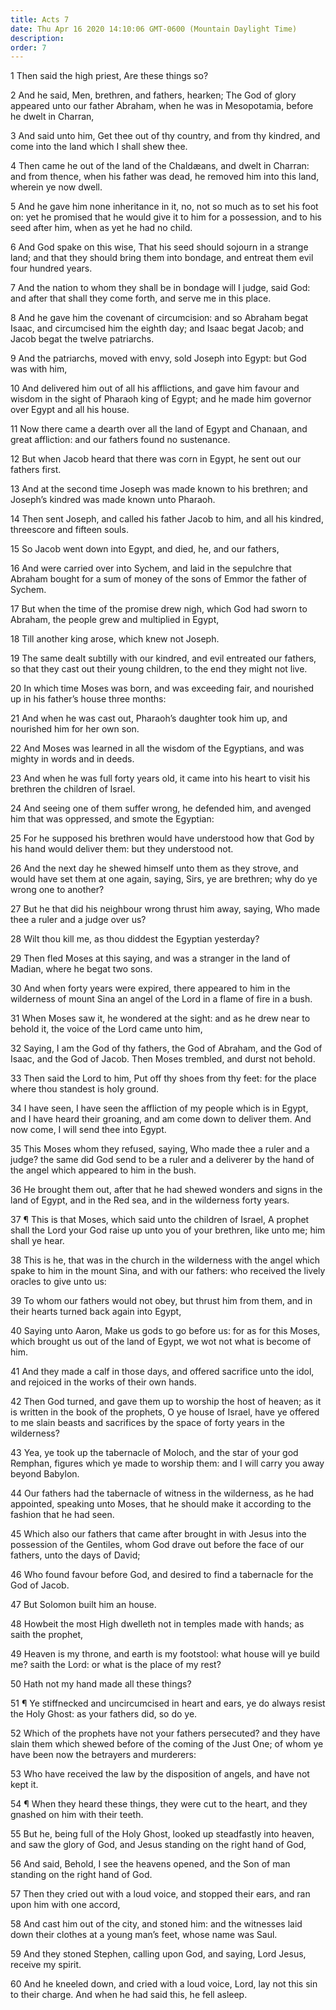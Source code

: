 ```yaml
---
title: Acts 7
date: Thu Apr 16 2020 14:10:06 GMT-0600 (Mountain Daylight Time)
description: 
order: 7
---
```


<p>1 Then said the high priest, Are these things so?</p>
<p>
  2 And he said, Men, brethren, and fathers, hearken; The God of glory appeared
  unto our father Abraham, when he was in Mesopotamia, before he dwelt in
  Charran,
</p>
<p>
  3 And said unto him, Get thee out of thy country, and from thy kindred, and
  come into the land which I shall shew thee.
</p>
<p>
  4 Then came he out of the land of the Chald&#xE6;ans, and dwelt in Charran:
  and from thence, when his father was dead, he removed him into this land,
  wherein ye now dwell.
</p>
<p>
  5 And he gave him none inheritance in it, no, not so much as to set his foot
  on: yet he promised that he would give it to him for a possession, and to his
  seed after him, when as yet he had no child.
</p>
<p>
  6 And God spake on this wise, That his seed should sojourn in a strange land;
  and that they should bring them into bondage, and entreat them evil four
  hundred years.
</p>
<p>
  7 And the nation to whom they shall be in bondage will I judge, said God: and
  after that shall they come forth, and serve me in this place.
</p>
<p>
  8 And he gave him the covenant of circumcision: and so Abraham begat Isaac,
  and circumcised him the eighth day; and Isaac begat Jacob; and Jacob begat the
  twelve patriarchs.
</p>
<p>
  9 And the patriarchs, moved with envy, sold Joseph into Egypt: but God was
  with him,
</p>
<p>
  10 And delivered him out of all his afflictions, and gave him favour and
  wisdom in the sight of Pharaoh king of Egypt; and he made him governor over
  Egypt and all his house.
</p>
<p>
  11 Now there came a dearth over all the land of Egypt and Chanaan, and great
  affliction: and our fathers found no sustenance.
</p>
<p>
  12 But when Jacob heard that there was corn in Egypt, he sent out our fathers
  first.
</p>
<p>
  13 And at the second time Joseph was made known to his brethren; and
  Joseph&#x2019;s kindred was made known unto Pharaoh.
</p>
<p>
  14 Then sent Joseph, and called his father Jacob to him, and all his kindred,
  threescore and fifteen souls.
</p>
<p>15 So Jacob went down into Egypt, and died, he, and our fathers,</p>
<p>
  16 And were carried over into Sychem, and laid in the sepulchre that Abraham
  bought for a sum of money of the sons of Emmor the father of Sychem.
</p>
<p>
  17 But when the time of the promise drew nigh, which God had sworn to Abraham,
  the people grew and multiplied in Egypt,
</p>
<p>18 Till another king arose, which knew not Joseph.</p>
<p>
  19 The same dealt subtilly with our kindred, and evil entreated our fathers,
  so that they cast out their young children, to the end they might not live.
</p>
<p>
  20 In which time Moses was born, and was exceeding fair, and nourished up in
  his father&#x2019;s house three months:
</p>
<p>
  21 And when he was cast out, Pharaoh&#x2019;s daughter took him up, and
  nourished him for her own son.
</p>
<p>
  22 And Moses was learned in all the wisdom of the Egyptians, and was mighty in
  words and in deeds.
</p>
<p>
  23 And when he was full forty years old, it came into his heart to visit his
  brethren the children of Israel.
</p>
<p>
  24 And seeing one of them suffer wrong, he defended him, and avenged him that
  was oppressed, and smote the Egyptian:
</p>
<p>
  25 For he supposed his brethren would have understood how that God by his hand
  would deliver them: but they understood not.
</p>
<p>
  26 And the next day he shewed himself unto them as they strove, and would have
  set them at one again, saying, Sirs, ye are brethren; why do ye wrong one to
  another?
</p>
<p>
  27 But he that did his neighbour wrong thrust him away, saying, Who made thee
  a ruler and a judge over us?
</p>
<p>28 Wilt thou kill me, as thou diddest the Egyptian yesterday?</p>
<p>
  29 Then fled Moses at this saying, and was a stranger in the land of Madian,
  where he begat two sons.
</p>
<p>
  30 And when forty years were expired, there appeared to him in the wilderness
  of mount Sina an angel of the Lord in a flame of fire in a bush.
</p>
<p>
  31 When Moses saw it, he wondered at the sight: and as he drew near to behold
  it, the voice of the Lord came unto him,
</p>
<p>
  32 Saying, I am the God of thy fathers, the God of Abraham, and the God of
  Isaac, and the God of Jacob. Then Moses trembled, and durst not behold.
</p>
<p>
  33 Then said the Lord to him, Put off thy shoes from thy feet: for the place
  where thou standest is holy ground.
</p>
<p>
  34 I have seen, I have seen the affliction of my people which is in Egypt, and
  I have heard their groaning, and am come down to deliver them. And now come, I
  will send thee into Egypt.
</p>
<p>
  35 This Moses whom they refused, saying, Who made thee a ruler and a judge?
  the same did God send to be a ruler and a deliverer by the hand of the angel
  which appeared to him in the bush.
</p>
<p>
  36 He brought them out, after that he had shewed wonders and signs in the land
  of Egypt, and in the Red sea, and in the wilderness forty years.
</p>
<p>
  37 &#xB6; This is that Moses, which said unto the children of Israel, A
  prophet shall the Lord your God raise up unto you of your brethren, like unto
  me; him shall ye hear.
</p>
<p>
  38 This is he, that was in the church in the wilderness with the angel which
  spake to him in the mount Sina, and with our fathers: who received the lively
  oracles to give unto us:
</p>
<p>
  39 To whom our fathers would not obey, but thrust him from them, and in their
  hearts turned back again into Egypt,
</p>
<p>
  40 Saying unto Aaron, Make us gods to go before us: for as for this Moses,
  which brought us out of the land of Egypt, we wot not what is become of him.
</p>
<p>
  41 And they made a calf in those days, and offered sacrifice unto the idol,
  and rejoiced in the works of their own hands.
</p>
<p>
  42 Then God turned, and gave them up to worship the host of heaven; as it is
  written in the book of the prophets, O ye house of Israel, have ye offered to
  me slain beasts and sacrifices by the space of forty years in the wilderness?
</p>
<p>
  43 Yea, ye took up the tabernacle of Moloch, and the star of your god Remphan,
  figures which ye made to worship them: and I will carry you away beyond
  Babylon.
</p>
<p>
  44 Our fathers had the tabernacle of witness in the wilderness, as he had
  appointed, speaking unto Moses, that he should make it according to the
  fashion that he had seen.
</p>
<p>
  45 Which also our fathers that came after brought in with Jesus into the
  possession of the Gentiles, whom God drave out before the face of our fathers,
  unto the days of David;
</p>
<p>
  46 Who found favour before God, and desired to find a tabernacle for the God
  of Jacob.
</p>
<p>47 But Solomon built him an house.</p>
<p>
  48 Howbeit the most High dwelleth not in temples made with hands; as saith the
  prophet,
</p>
<p>
  49 Heaven is my throne, and earth is my footstool: what house will ye build
  me? saith the Lord: or what is the place of my rest?
</p>
<p>50 Hath not my hand made all these things?</p>
<p>
  51 &#xB6; Ye stiffnecked and uncircumcised in heart and ears, ye do always
  resist the Holy Ghost: as your fathers did, so do ye.
</p>
<p>
  52 Which of the prophets have not your fathers persecuted? and they have slain
  them which shewed before of the coming of the Just One; of whom ye have been
  now the betrayers and murderers:
</p>
<p>
  53 Who have received the law by the disposition of angels, and have not kept
  it.
</p>
<p>
  54 &#xB6; When they heard these things, they were cut to the heart, and they
  gnashed on him with their teeth.
</p>
<p>
  55 But he, being full of the Holy Ghost, looked up steadfastly into heaven,
  and saw the glory of God, and Jesus standing on the right hand of God,
</p>
<p>
  56 And said, Behold, I see the heavens opened, and the Son of man standing on
  the right hand of God.
</p>
<p>
  57 Then they cried out with a loud voice, and stopped their ears, and ran upon
  him with one accord,
</p>
<p>
  58 And cast him out of the city, and stoned him: and the witnesses laid down
  their clothes at a young man&#x2019;s feet, whose name was Saul.
</p>
<p>
  59 And they stoned Stephen, calling upon God, and saying, Lord Jesus, receive
  my spirit.
</p>
<p>
  60 And he kneeled down, and cried with a loud voice, Lord, lay not this sin to
  their charge. And when he had said this, he fell asleep.
</p>
